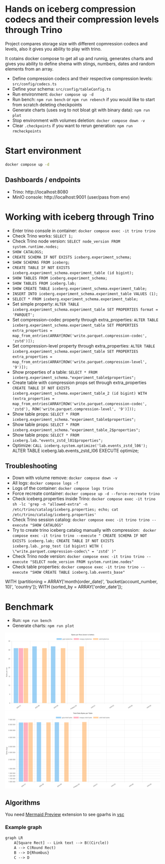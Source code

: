 # Hands on iceberg compression codecs and their compression levels through Trino

Project compares storage size with different copmression codecs and levels, also it gives you ability to play with trino.

It cotains docker compose to get all up and runnig, generates charts and gives you ability to define shema with stings, numbers, dates and random elements from an array.

* Define compression codecs and their respective compression levels: `src/config/codecs.ts`
* Define your schema: `src/config/tableConfig.ts`
* Run environment: `docker compose up -d`
* Run bench: `npm run bench` or `npm run rebench` if you would like to start from scratch deleting checkpoints
* Generate charts (uses svg to not bloat git with binary data): `npm run plot`
* Stop environment with volumes deletion: `docker compose down -v`
* Clear `.checkpoints` if you want to rerun generation: `npm run rmcheckpoints`

# Start environment
```sh
docker compose up -d
```

## Dashboards / endpoints

* Trino: http://localhost:8080
* MinIO console: http://localhost:9001 (user/pass from env)

# Working with iceberg through Trino
* Enter trino console in container: `docker compose exec -it trino trino`
* Check Trino works: `SELECT 1;`
* Check Trino node version: `SELECT node_version FROM system.runtime.nodes;`
* `SHOW CATALOGS;`
* `CREATE SCHEMA IF NOT EXISTS iceberg.experiment_schema;`
* `SHOW SCHEMAS FROM iceberg;`
* `CREATE TABLE IF NOT EXISTS iceberg.experiment_schema.experiment_table (id bigint);`
* `SHOW TABLES FROM iceberg.experiment_schema;`
* `SHOW TABLES FROM iceberg.lab;`
* `SHOW CREATE TABLE iceberg.experiment_schema.experiment_table;`
* `INSERT INTO iceberg.experiment_schema.experiment_table VALUES (1);`
* `SELECT * FROM iceberg.experiment_schema.experiment_table;`
* Set simple property: `ALTER TABLE iceberg.experiment_schema.experiment_table SET PROPERTIES format = 'PARQUET';`
* Set compression-codec property through extra_properties: `ALTER TABLE iceberg.experiment_schema.experiment_table SET PROPERTIES extra_properties = map_from_entries(ARRAY[ROW('write.parquet.compression-codec', 'zstd')]);`
* Set compression-level property through extra_properties: `ALTER TABLE iceberg.experiment_schema.experiment_table SET PROPERTIES extra_properties = map_from_entries(ARRAY[ROW('write.parquet.compression-level', '9')]);`
* Show properties of a table: `SELECT * FROM iceberg.experiment_schema."experiment_table$properties";`
* Create table with compression props set through extra_properties `CREATE TABLE IF NOT EXISTS iceberg.experiment_schema.experiment_table_2 (id bigint) WITH (extra_properties = map_from_entries(ARRAY[ROW('write.parquet.compression-codec', 'zstd'), ROW('write.parquet.compression-level', '9')]));`
* Show table props: `SELECT * FROM iceberg.experiment_schema."experiment_table$properties";`
* Show table props: `SELECT * FROM iceberg.experiment_schema."experiment_table_2$properties";`
* Show table props: `SELECT * FROM iceberg.lab."events_zstd_l01$properties";`
* Optimize: `CALL iceberg.system.optimize('lab.events_zstd_l06');`
ALTER TABLE iceberg.lab.events_zstd_l06 EXECUTE optimize;

## Troubleshooting

* Down with volume remove: `docker compose down -v`
* All logs: `docker compose logs -f`
* Logs of the container: `docker compose logs trino`
* Force recreate container: `docker compose up -d --force-recreate trino`
* Check iceberg.properties inside Trino: `docker compose exec -it trino sh -lc 'grep -n "allowed-extra" -n /etc/trino/catalog/iceberg.properties; echo; cat /etc/trino/catalog/iceberg.properties'`
* Check Trino session catalog: `docker compose exec -it trino trino --execute "SHOW CATALOGS"`
* Try to create trino iceberg catalog manually with compression: ```
docker compose exec -it trino trino --execute "
CREATE SCHEMA IF NOT EXISTS iceberg.lab;
CREATE TABLE IF NOT EXISTS iceberg.lab._prop_test (id bigint)
WITH (
  \"write.parquet.compression-codec\" = 'zstd'
)"```
* Check Trino node version: `docker compose exec -it trino trino --execute "SELECT node_version FROM system.runtime.nodes"`
* Check table properties: `docker compose exec -it trino trino --execute "SHOW CREATE TABLE iceberg.lab.events_base"`

WITH (partitioning = ARRAY['month(order_date)', 'bucket(account_number, 10)', 'country']);
WITH (sorted_by = ARRAY['order_date']);

# Benchmark

* Run: `npm run bench`
* Generate charts: `npm run plot`

![bytes_per_row](./assets/bytes_per_row.svg)
![total_data_bytes](./assets/total_data_bytes.svg)

## Algorithms
You need [Mermaid Preview](https://marketplace.visualstudio.com/items?itemName=vstirbu.vscode-mermaid-preview) extension to see gparhs in [vsc](https://code.visualstudio.com/)

### Example graph
```mermaid
graph LR
    A[Square Rect] -- Link text --> B((Circle))
    A --> C(Round Rect)
    B --> D{Rhombus}
    C --> D
```
